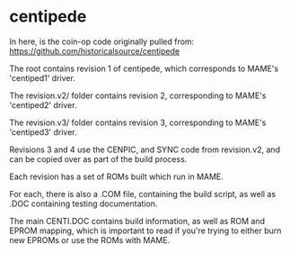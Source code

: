 # centipede

In here, is the coin-op code originally pulled from:
https://github.com/historicalsource/centipede

The root contains revision 1 of centipede, which corresponds to MAME's 'centiped1' driver.

The revision.v2/ folder contains revision 2, corresponding to MAME's 'centiped2' driver.

The revision.v3/ folder contains revision 3, corresponding to MAME's 'centiped3' driver.

Revisions 3 and 4 use the CENPIC, and SYNC code from revision.v2, and can be copied over as part of the build process.

Each revision has a set of ROMs built which run in MAME.

For each, there is also a .COM file, containing the build script, as well as .DOC containing testing documentation.

The main CENTI.DOC contains build information, as well as ROM and EPROM mapping, which is important to read if you're trying to either burn new EPROMs or use the ROMs with MAME.

